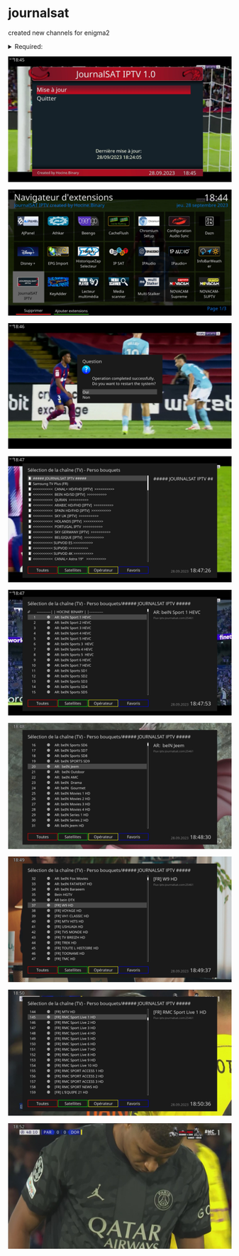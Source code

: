 # journalsat
created new channels for enigma2

<details>
  <summary>Required:</summary>

  1. ![python](https://img.shields.io/badge/OpenPLI%209.0rc-python3-green)
     
</details>
    
![Home](https://raw.githubusercontent.com/NOVALERDEV/journalsat/main/28-9-2023-18-45-17.jpg)

![Home](https://raw.githubusercontent.com/NOVALERDEV/journalsat/main/28-9-2023-18-44-14.jpg)

![Home](https://raw.githubusercontent.com/NOVALERDEV/journalsat/main/28-9-2023-18-46-29.jpg)

![Home](https://raw.githubusercontent.com/NOVALERDEV/journalsat/main/28-9-2023-18-47-25.jpg)

![Home](https://raw.githubusercontent.com/NOVALERDEV/journalsat/main/28-9-2023-18-47-52.jpg)

![Home](https://raw.githubusercontent.com/NOVALERDEV/journalsat/main/28-9-2023-18-48-29.jpg)

![Home](https://raw.githubusercontent.com/NOVALERDEV/journalsat/main/28-9-2023-18-49-36.jpg)

![Home](https://raw.githubusercontent.com/NOVALERDEV/journalsat/main/28-9-2023-18-50-35.jpg)

![Home](https://raw.githubusercontent.com/NOVALERDEV/journalsat/main/28-9-2023-18-52-2.jpg)
